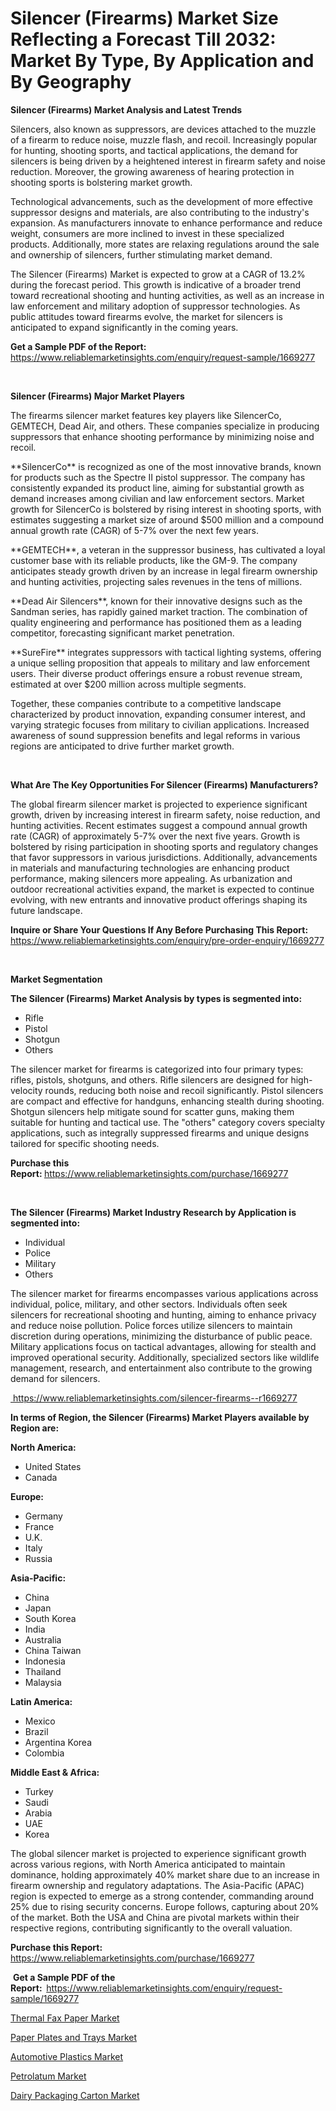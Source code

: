<p><h1>Silencer (Firearms) Market Size Reflecting a Forecast Till 2032: Market By Type, By Application and By Geography</h1></p><p><strong>Silencer (Firearms) Market Analysis and Latest Trends</strong></p>
<p><p>Silencers, also known as suppressors, are devices attached to the muzzle of a firearm to reduce noise, muzzle flash, and recoil. Increasingly popular for hunting, shooting sports, and tactical applications, the demand for silencers is being driven by a heightened interest in firearm safety and noise reduction. Moreover, the growing awareness of hearing protection in shooting sports is bolstering market growth.</p><p>Technological advancements, such as the development of more effective suppressor designs and materials, are also contributing to the industry's expansion. As manufacturers innovate to enhance performance and reduce weight, consumers are more inclined to invest in these specialized products. Additionally, more states are relaxing regulations around the sale and ownership of silencers, further stimulating market demand.</p><p>The Silencer (Firearms) Market is expected to grow at a CAGR of 13.2% during the forecast period. This growth is indicative of a broader trend toward recreational shooting and hunting activities, as well as an increase in law enforcement and military adoption of suppressor technologies. As public attitudes toward firearms evolve, the market for silencers is anticipated to expand significantly in the coming years.</p></p>
<p><strong>Get a Sample PDF of the Report:&nbsp;</strong> <a href="https://www.reliablemarketinsights.com/enquiry/request-sample/1669277?utm_campaign=2217&utm_medium=2&utm_source=Github&utm_content=ia&utm_term=10022025&utm_id=silencer-firearms">https://www.reliablemarketinsights.com/enquiry/request-sample/1669277</a></p>
<p>&nbsp;</p>
<p><strong>Silencer (Firearms) Major Market Players</strong></p>
<p><p>The firearms silencer market features key players like SilencerCo, GEMTECH, Dead Air, and others. These companies specialize in producing suppressors that enhance shooting performance by minimizing noise and recoil.</p><p>**SilencerCo** is recognized as one of the most innovative brands, known for products such as the Spectre II pistol suppressor. The company has consistently expanded its product line, aiming for substantial growth as demand increases among civilian and law enforcement sectors. Market growth for SilencerCo is bolstered by rising interest in shooting sports, with estimates suggesting a market size of around $500 million and a compound annual growth rate (CAGR) of 5-7% over the next few years.</p><p>**GEMTECH**, a veteran in the suppressor business, has cultivated a loyal customer base with its reliable products, like the GM-9. The company anticipates steady growth driven by an increase in legal firearm ownership and hunting activities, projecting sales revenues in the tens of millions.</p><p>**Dead Air Silencers**, known for their innovative designs such as the Sandman series, has rapidly gained market traction. The combination of quality engineering and performance has positioned them as a leading competitor, forecasting significant market penetration.</p><p>**SureFire** integrates suppressors with tactical lighting systems, offering a unique selling proposition that appeals to military and law enforcement users. Their diverse product offerings ensure a robust revenue stream, estimated at over $200 million across multiple segments.</p><p>Together, these companies contribute to a competitive landscape characterized by product innovation, expanding consumer interest, and varying strategic focuses from military to civilian applications. Increased awareness of sound suppression benefits and legal reforms in various regions are anticipated to drive further market growth.</p></p>
<p>&nbsp;</p>
<p><strong>What Are The Key Opportunities For Silencer (Firearms) Manufacturers?</strong></p>
<p><p>The global firearm silencer market is projected to experience significant growth, driven by increasing interest in firearm safety, noise reduction, and hunting activities. Recent estimates suggest a compound annual growth rate (CAGR) of approximately 5-7% over the next five years. Growth is bolstered by rising participation in shooting sports and regulatory changes that favor suppressors in various jurisdictions. Additionally, advancements in materials and manufacturing technologies are enhancing product performance, making silencers more appealing. As urbanization and outdoor recreational activities expand, the market is expected to continue evolving, with new entrants and innovative product offerings shaping its future landscape.</p></p>
<p><strong>Inquire or Share Your Questions If Any Before Purchasing This Report:</strong> <a href="https://www.reliablemarketinsights.com/enquiry/pre-order-enquiry/1669277?utm_campaign=2217&utm_medium=2&utm_source=Github&utm_content=ia&utm_term=10022025&utm_id=silencer-firearms">https://www.reliablemarketinsights.com/enquiry/pre-order-enquiry/1669277</a></p>
<p>&nbsp;</p>
<p><strong>Market Segmentation</strong></p>
<p><strong>The Silencer (Firearms) Market Analysis by types is segmented into:</strong></p>
<p><ul><li>Rifle</li><li>Pistol</li><li>Shotgun</li><li>Others</li></ul></p>
<p><p>The silencer market for firearms is categorized into four primary types: rifles, pistols, shotguns, and others. Rifle silencers are designed for high-velocity rounds, reducing both noise and recoil significantly. Pistol silencers are compact and effective for handguns, enhancing stealth during shooting. Shotgun silencers help mitigate sound for scatter guns, making them suitable for hunting and tactical use. The "others" category covers specialty applications, such as integrally suppressed firearms and unique designs tailored for specific shooting needs.</p></p>
<p><strong>Purchase this Report:&nbsp;</strong><a href="https://www.reliablemarketinsights.com/purchase/1669277?utm_campaign=2217&utm_medium=2&utm_source=Github&utm_content=ia&utm_term=10022025&utm_id=silencer-firearms">https://www.reliablemarketinsights.com/purchase/1669277</a></p>
<p>&nbsp;</p>
<p><strong>The Silencer (Firearms) Market Industry Research by Application is segmented into:</strong></p>
<p><ul><li>Individual</li><li>Police</li><li>Military</li><li>Others</li></ul></p>
<p><p>The silencer market for firearms encompasses various applications across individual, police, military, and other sectors. Individuals often seek silencers for recreational shooting and hunting, aiming to enhance privacy and reduce noise pollution. Police forces utilize silencers to maintain discretion during operations, minimizing the disturbance of public peace. Military applications focus on tactical advantages, allowing for stealth and improved operational security. Additionally, specialized sectors like wildlife management, research, and entertainment also contribute to the growing demand for silencers.</p></p>
<p><a href="https://www.reliablemarketinsights.com/silencer-firearms--r1669277?utm_campaign=2217&utm_medium=2&utm_source=Github&utm_content=ia&utm_term=10022025&utm_id=silencer-firearms">&nbsp;https://www.reliablemarketinsights.com/silencer-firearms--r1669277</a></p>
<p><strong>In terms of Region, the Silencer (Firearms) Market Players available by Region are:</strong></p>
<p>
    <p> <strong> North America: </strong>
        <ul>
            <li>United States</li>
            <li>Canada</li>
        </ul>
        </p> 
    <p> <strong> Europe: </strong>
        <ul>
            <li>Germany</li>
            <li>France</li>
            <li>U.K.</li>
            <li>Italy</li>
            <li>Russia</li>
        </ul>
        </p> 
    <p> <strong> Asia-Pacific: </strong>
        <ul>
            <li>China</li>
            <li>Japan</li>
            <li>South Korea</li>
            <li>India</li>
            <li>Australia</li>
            <li>China Taiwan</li>
            <li>Indonesia</li>
            <li>Thailand</li>
            <li>Malaysia</li>
        </ul>
        </p> 
    <p> <strong> Latin America: </strong>
        <ul>
            <li>Mexico</li>
            <li>Brazil</li>
            <li>Argentina Korea</li>
            <li>Colombia</li>
        </ul>
        </p> 
    <p> <strong> Middle East & Africa: </strong>
        <ul>
            <li>Turkey</li>
            <li>Saudi</li>
            <li>Arabia</li>
            <li>UAE</li>
            <li>Korea</li>
        </ul>
    </p>
    </p>
<p><p>The global silencer market is projected to experience significant growth across various regions, with North America anticipated to maintain dominance, holding approximately 40% market share due to an increase in firearm ownership and regulatory adaptations. The Asia-Pacific (APAC) region is expected to emerge as a strong contender, commanding around 25% due to rising security concerns. Europe follows, capturing about 20% of the market. Both the USA and China are pivotal markets within their respective regions, contributing significantly to the overall valuation.</p></p>
<p><strong>Purchase this Report: </strong><a href="https://www.reliablemarketinsights.com/purchase/1669277?utm_campaign=2217&utm_medium=2&utm_source=Github&utm_content=ia&utm_term=10022025&utm_id=silencer-firearms">https://www.reliablemarketinsights.com/purchase/1669277</a></p>
<p>&nbsp;<strong>Get a Sample PDF of the Report:&nbsp;&nbsp;</strong><a href="https://www.reliablemarketinsights.com/enquiry/request-sample/1669277?utm_campaign=2217&utm_medium=2&utm_source=Github&utm_content=ia&utm_term=10022025&utm_id=silencer-firearms">https://www.reliablemarketinsights.com/enquiry/request-sample/1669277</a></p>
<p><strong></strong></p>
<p><p><a href="https://www.linkedin.com/pulse/detailed-examination-thermal-fax-paper-market-size-projecting-b8qjc?utm_campaign=2217&utm_medium=2&utm_source=Github&utm_content=ia&utm_term=10022025&utm_id=silencer-firearms">Thermal Fax Paper Market</a></p><p><a href="https://github.com/gukenneth26571/Market-Research-Report-List-1/blob/main/paper-plates-and-trays-market.md?utm_campaign=2217&utm_medium=2&utm_source=Github&utm_content=ia&utm_term=10022025&utm_id=silencer-firearms">Paper Plates and Trays Market</a></p><p><a href="https://www.linkedin.com/pulse/automotive-plastics-industry-research-covering-multiple-ph9bc?utm_campaign=2217&utm_medium=2&utm_source=Github&utm_content=ia&utm_term=10022025&utm_id=silencer-firearms">Automotive Plastics Market</a></p><p><a href="https://www.linkedin.com/pulse/petrolatum-market-size-analysis-2025-2032-sustained-2ifqe?utm_campaign=2217&utm_medium=2&utm_source=Github&utm_content=ia&utm_term=10022025&utm_id=silencer-firearms">Petrolatum Market</a></p><p><a href="https://github.com/ChiragRp1/Market-Research-Report-List-7/blob/main/dairy-packaging-carton-market.md?utm_campaign=2217&utm_medium=2&utm_source=Github&utm_content=ia&utm_term=10022025&utm_id=silencer-firearms">Dairy Packaging Carton Market</a></p></p>